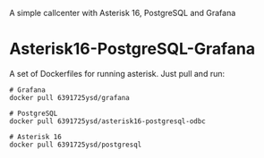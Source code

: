 A simple callcenter with Asterisk 16, PostgreSQL and Grafana
# Asterisk16-PostgreSQL-Grafana

A set of Dockerfiles for running asterisk.
Just pull and run:

    # Grafana 
    docker pull 6391725ysd/grafana
    
    # PostgreSQL
    docker pull 6391725ysd/asterisk16-postgresql-odbc
    
    # Asterisk 16
    docker pull 6391725ysd/postgresql

